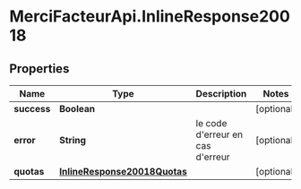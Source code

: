 # MerciFacteurApi.InlineResponse20018

## Properties
Name | Type | Description | Notes
------------ | ------------- | ------------- | -------------
**success** | **Boolean** |  | [optional] 
**error** | **String** | le code d&#x27;erreur en cas d&#x27;erreur | [optional] 
**quotas** | [**InlineResponse20018Quotas**](InlineResponse20018Quotas.md) |  | [optional] 

